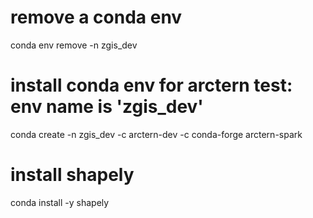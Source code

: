 # remove a conda env
conda env remove -n zgis_dev

# install conda env for arctern test: env name is 'zgis_dev'
conda create -n zgis_dev -c arctern-dev -c conda-forge arctern-spark

# install shapely
conda install -y shapely